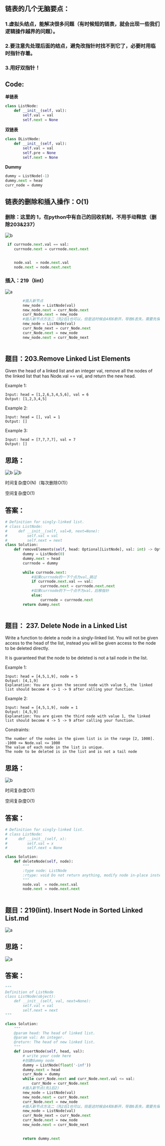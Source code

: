 ## 链表的几个无脑要点：

### 1.虚拟头结点，能解决很多问题（有时候短的链表，就会出现一些我们逻辑操作越界的问题）。
### 2.要注意先处理后面的结点，避免改指针时找不到它了，必要时用临时指针存着。
### 3.用好双指针！

## Code:
**单链表**
```python
class ListNode:
    def __init__(self, val):
        self.val = val
        self.next = None
```

**双链表**
```python
class DListNode:
    def __init__(self, val):
        self.val = val
        self.pre = None
        self.next = None      
```
**Dummy**
```python
dummy = ListNode(-1)
dummy.next = head
curr_node = dummy
```


## 链表的删除和插入操作：O(1)
### 删除：这里的 1，在python中有自己的回收机制，不用手动释放（删除203&237）
![b](https://github.com/SSRRBB/Leetcode/blob/main/Images/235.png)
```python
 if currnode.next.val == val:
    currnode.next = currnode.next.next
       
```
```python
    node.val  = node.next.val
    node.next = node.next.next
```
### 插入：219（lint）
![a](https://github.com/SSRRBB/Leetcode/blob/main/Images/195.png)
```python
        #插入新节点
        new_node = ListNode(val)
        new_node.next = curr_Node.next
        curr_Node.next = new_node
        #插入新节点方法二（先2后1也可以，但是这时候会4和6断开，导致6丢失，需要先保存6）
        new_node = ListNode(val)
        curr_Node_next = curr_Node.next
        curr_Node.next = new_node
        new_node.next = curr_Node_next
    
```





## 题目：203.Remove Linked List Elements
Given the head of a linked list and an integer val, remove all the nodes of the linked list that has Node.val == val, and return the new head.


Example 1:
```
Input: head = [1,2,6,3,4,5,6], val = 6
Output: [1,2,3,4,5]
```
Example 2:
```
Input: head = [], val = 1
Output: []
```
Example 3:
```
Input: head = [7,7,7,7], val = 7
Output: []
```

## 思路：

![b](https://github.com/SSRRBB/Leetcode/blob/main/Images/196.png)
![b](https://github.com/SSRRBB/Leetcode/blob/main/Images/197.png)

时间复杂度O(N)（每次删除O(1)）

空间复杂度O(1)
## 答案：
```python
# Definition for singly-linked list.
# class ListNode:
#     def __init__(self, val=0, next=None):
#         self.val = val
#         self.next = next
class Solution:
    def removeElements(self, head: Optional[ListNode], val: int) -> Optional[ListNode]:
        dummy = ListNode(0)
        dummy.next = head
        currnode = dummy
        
        while currnode.next:
            #如果currnode的一下个点为val,跳过
            if currnode.next.val == val:
                currnode.next = currnode.next.next
            #如果currnode的下一个点不为val，后移指针   
            else:
                currnode = currnode.next
        return dummy.next
        

```

## 题目： 237. Delete Node in a Linked List
Write a function to delete a node in a singly-linked list. You will not be given access to the head of the list, instead you will be given access to the node to be deleted directly.

It is guaranteed that the node to be deleted is not a tail node in the list.

 

Example 1:
```
Input: head = [4,5,1,9], node = 5
Output: [4,1,9]
Explanation: You are given the second node with value 5, the linked list should become 4 -> 1 -> 9 after calling your function.
```
Example 2:
```
Input: head = [4,5,1,9], node = 1
Output: [4,5,9]
Explanation: You are given the third node with value 1, the linked list should become 4 -> 5 -> 9 after calling your function.
```

Constraints:
```
The number of the nodes in the given list is in the range [2, 1000].
-1000 <= Node.val <= 1000
The value of each node in the list is unique.
The node to be deleted is in the list and is not a tail node
```
## 思路：
![b](https://github.com/SSRRBB/Leetcode/blob/main/Images/200.png)

时间复杂度O(1)

空间复杂度O(1)
## 答案：
```python
# Definition for singly-linked list.
# class ListNode:
#     def __init__(self, x):
#         self.val = x
#         self.next = None

class Solution:
    def deleteNode(self, node):
        """
        :type node: ListNode
        :rtype: void Do not return anything, modify node in-place instead.
        """
        node.val  = node.next.val
        node.next = node.next.next
        
```
## 题目：219(lint). Insert Node in Sorted Linked List.md
![a](https://github.com/SSRRBB/Leetcode/blob/main/Images/194.png)

## 思路：
![a](https://github.com/SSRRBB/Leetcode/blob/main/Images/195.png)


## 答案：
```python
"""
Definition of ListNode
class ListNode(object):
    def __init__(self, val, next=None):
        self.val = val
        self.next = next
"""

class Solution:
    """
    @param head: The head of linked list.
    @param val: An integer.
    @return: The head of new linked list.
    """
    def insertNode(self, head, val):
        # write your code here
        #创建dummy node
        dummy = ListNode(float('-inf'))
        dummy.next = head
        curr_Node = dummy
        while curr_Node.next and curr_Node.next.val <= val:
            curr_Node = curr_Node.next
        #插入新节点(先1后2)
        new_node = ListNode(val)
        new_node.next = curr_Node.next
        curr_Node.next = new_node
        #插入新节点方法二（先2后1也可以，但是这时候会4和6断开，导致6丢失，需要先保存6）
        new_node = ListNode(val)
        curr_Node_next = curr_Node.next
        curr_Node.next = new_node
        new_node.next = curr_Node_next
    
    
        return dummy.next


```

